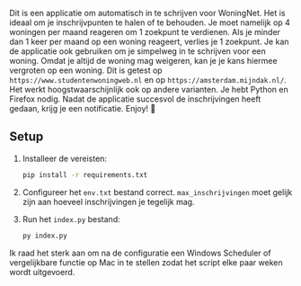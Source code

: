 Dit is een applicatie om automatisch in te schrijven voor WoningNet. Het is ideaal om je inschrijvpunten te halen of te behouden. Je moet namelijk op 4 woningen per maand reageren om 1 zoekpunt te verdienen. Als je minder dan 1 keer per maand op een woning reageert, verlies je 1 zoekpunt. Je kan de applicatie ook gebruiken om je simpelweg in te schrijven voor een woning. Omdat je altijd de woning mag weigeren, kan je je kans hiermee vergroten op een woning. Dit is getest op ```https://www.studentenwoningweb.nl``` en op ```https://amsterdam.mijndak.nl/```. Het werkt hoogstwaarschijnlijk ook op andere varianten. Je hebt Python en Firefox nodig. Nadat de applicatie succesvol de inschrijvingen heeft gedaan, krijg je een notificatie. Enjoy! 🚀

## Setup

1. Installeer de vereisten:
    ```sh
    pip install -r requirements.txt
    ```

2. Configureer het `env.txt` bestand correct. `max_inschrijvingen` moet gelijk zijn aan hoeveel inschrijvingen je tegelijk mag.

3. Run het `index.py` bestand:
    ```sh
    py index.py
    ```

Ik raad het sterk aan om na de configuratie een Windows Scheduler of vergelijkbare functie op Mac in te stellen zodat het script elke paar weken wordt uitgevoerd.